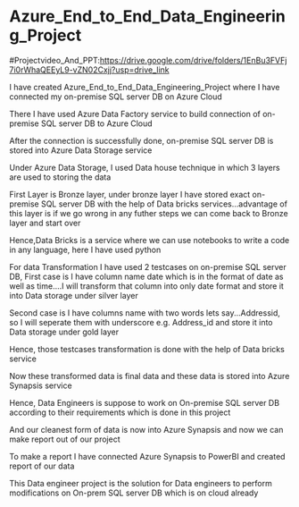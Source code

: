 # Azure_End_to_End_Data_Engineering_Project
#Projectvideo_And_PPT:https://drive.google.com/drive/folders/1EnBu3FVFj7i0rWhaQEEyL9-vZN02Cxjj?usp=drive_link

I have created Azure_End_to_End_Data_Engineering_Project where I have connected my on-premise SQL server DB on Azure Cloud  

There I have used Azure Data Factory service to build connection of on-premise SQL server DB to Azure Cloud

After the connection is successfully done, on-premise SQL server DB is stored into Azure Data Storage service

Under Azure Data Storage, I used Data house technique in which 3 layers are used to storing the data

First Layer is Bronze layer, under bronze layer I have stored exact on-premise SQL server DB with the help of Data bricks services...advantage of this layer is if we go wrong in any futher steps we can come back to Bronze layer and start over

Hence,Data Bricks is a service where we can use notebooks to write a code in any language, here I have used python  

For data Transformation I have used 2 testcases on on-premise SQL server DB, First case is I have column name date which is in the format of date as well as time....I will transform that column into only date format and store it into Data storage under silver layer

Second case is I have columns name with two words lets say...Addressid, so I will seperate them with underscore e.g. Address_id and store it into Data storage under gold layer

Hence, those testcases transformation is done with the help of Data bricks service 

Now these transformed data is final data and these data is stored into Azure Synapsis service

Hence, Data Engineers is suppose to work on On-premise SQL server DB according to their requirements which is done in this project

And our cleanest form of data is now into Azure Synapsis and now we can make report out of our project

To make a report I have connected Azure Synapsis to PowerBI and created report of our data

This Data engineer project is the solution for Data engineers to perform modifications on  On-prem SQL server DB which is on cloud already





